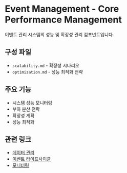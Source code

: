 # Event Management - Core Performance Management

이벤트 관리 시스템의 성능 및 확장성 관리 컴포넌트입니다.

## 구성 파일
- `scalability.md` - 확장성 시나리오
- `optimization.md` - 성능 최적화 전략

## 주요 기능
- 시스템 성능 모니터링
- 부하 분산 전략
- 확장성 계획
- 성능 최적화

## 관련 링크
- [데이터 관리](../data/README.md)
- [이벤트 라이프사이클](../lifecycle/README.md)
- [모니터링](../../tracking/monitoring/README.md)
